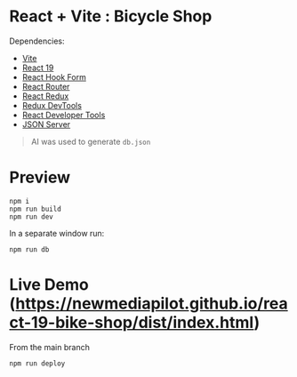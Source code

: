 # React + Vite : Bicycle Shop

Dependencies:
- [Vite](https://vite.dev/)
- [React 19](https://react.dev/learn/build-a-react-app-from-scratch)
- [React Hook Form](https://react-hook-form.com)
- [React Router](https://api.reactrouter.com/v7/functions/react_router.createBrowserRouter.html)
- [React Redux](https://react-redux.js.org/introduction/getting-started)
- [Redux DevTools](https://chromewebstore.google.com/detail/redux-devtools/lmhkpmbekcpmknklioeibfkpmmfibljd)
- [React Developer Tools](https://chromewebstore.google.com/detail/react-developer-tools/fmkadmapgofadopljbjfkapdkoienihi)
- [JSON Server](https://www.npmjs.com/package/json-server)

> AI was used to generate `db.json`

# Preview

```
npm i
npm run build
npm run dev
```

In a separate window run:
```
npm run db
```

# Live Demo (https://newmediapilot.github.io/react-19-bike-shop/dist/index.html)

From the main branch
```
npm run deploy
```